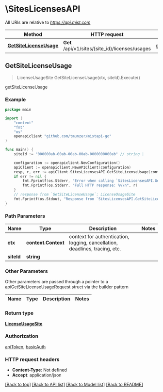 # \SitesLicensesAPI

All URIs are relative to *https://api.mist.com*

Method | HTTP request | Description
------------- | ------------- | -------------
[**GetSiteLicenseUsage**](SitesLicensesAPI.md#GetSiteLicenseUsage) | **Get** /api/v1/sites/{site_id}/licenses/usages | getSiteLicenseUsage



## GetSiteLicenseUsage

> LicenseUsageSite GetSiteLicenseUsage(ctx, siteId).Execute()

getSiteLicenseUsage



### Example

```go
package main

import (
	"context"
	"fmt"
	"os"
	openapiclient "github.com/tmunzer/mistapi-go"
)

func main() {
	siteId := "000000ab-00ab-00ab-00ab-0000000000ab" // string | 

	configuration := openapiclient.NewConfiguration()
	apiClient := openapiclient.NewAPIClient(configuration)
	resp, r, err := apiClient.SitesLicensesAPI.GetSiteLicenseUsage(context.Background(), siteId).Execute()
	if err != nil {
		fmt.Fprintf(os.Stderr, "Error when calling `SitesLicensesAPI.GetSiteLicenseUsage``: %v\n", err)
		fmt.Fprintf(os.Stderr, "Full HTTP response: %v\n", r)
	}
	// response from `GetSiteLicenseUsage`: LicenseUsageSite
	fmt.Fprintf(os.Stdout, "Response from `SitesLicensesAPI.GetSiteLicenseUsage`: %v\n", resp)
}
```

### Path Parameters


Name | Type | Description  | Notes
------------- | ------------- | ------------- | -------------
**ctx** | **context.Context** | context for authentication, logging, cancellation, deadlines, tracing, etc.
**siteId** | **string** |  | 

### Other Parameters

Other parameters are passed through a pointer to a apiGetSiteLicenseUsageRequest struct via the builder pattern


Name | Type | Description  | Notes
------------- | ------------- | ------------- | -------------


### Return type

[**LicenseUsageSite**](LicenseUsageSite.md)

### Authorization

[apiToken](../README.md#apiToken), [basicAuth](../README.md#basicAuth)

### HTTP request headers

- **Content-Type**: Not defined
- **Accept**: application/json

[[Back to top]](#) [[Back to API list]](../README.md#documentation-for-api-endpoints)
[[Back to Model list]](../README.md#documentation-for-models)
[[Back to README]](../README.md)


